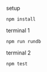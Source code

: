 setup
```shell
npm install
```

terminal 1
```shell
npm run rundb
```

terminal 2
```shell
npm test
```
